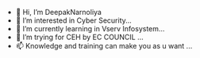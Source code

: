 - 👋 Hi, I’m DeepakNarnoliya
- 👀 I’m interested in Cyber Security...
- 🌱 I’m currently learning in Vserv Infosystem...
- 💞️ I’m trying for CEH by EC COUNCIL ...
- 📫 Knowledge and training can make you as u want ...

<!---
DeepakNarnoliya is a ✨ special ✨ repository because its `README.md` (this file) appears on your GitHub profile.
You can click the Preview link to take a look at your changes.
--->

